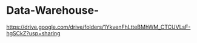 # Data-Warehouse-
https://drive.google.com/drive/folders/1YkvenFhLtteBMhWM_CTCUVLsF-hgSCkZ?usp=sharing
